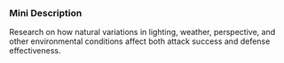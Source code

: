 ### Mini Description

Research on how natural variations in lighting, weather, perspective, and other environmental conditions affect both attack success and defense effectiveness.
